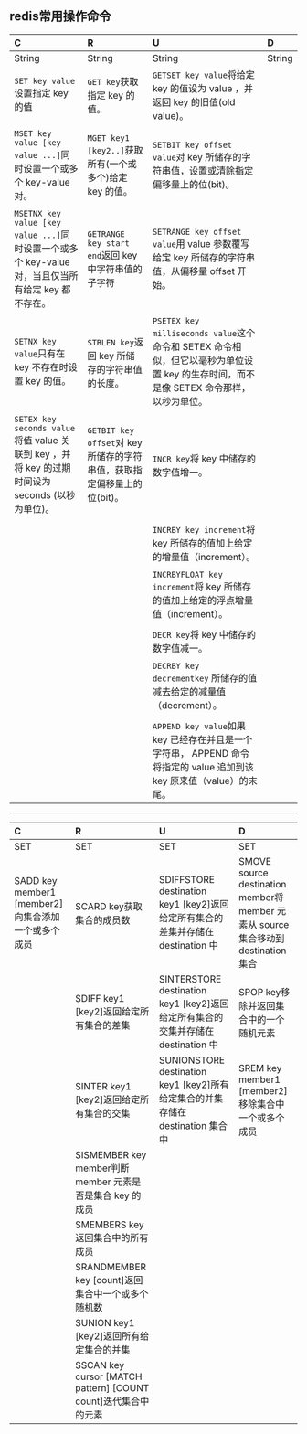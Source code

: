 ## redis常用操作命令

|  C  |  R  |  U  |  D  |
| :--------   | :--------   |  :--------   | :--------   |
| String | String | String | String |
|`SET key value`设置指定 key 的值|`GET key`获取指定 key 的值。|`GETSET key value`将给定 key 的值设为 value ，并返回 key 的旧值(old value)。|  |
||||
|`MSET key value [key value ...]`同时设置一个或多个 key-value 对。|`MGET key1 [key2..]`获取所有(一个或多个)给定 key 的值。|`SETBIT key offset value`对 key 所储存的字符串值，设置或清除指定偏移量上的位(bit)。|  |
||||
|`MSETNX key value [key value ...]`同时设置一个或多个 key-value 对，当且仅当所有给定 key 都不存在。|`GETRANGE key start end`返回 key 中字符串值的子字符|`SETRANGE key offset value`用 value 参数覆写给定 key 所储存的字符串值，从偏移量 offset 开始。|  |
||||
|`SETNX key value`只有在 key 不存在时设置 key 的值。|`STRLEN key`返回 key 所储存的字符串值的长度。|`PSETEX key milliseconds value`这个命令和 SETEX 命令相似，但它以毫秒为单位设置 key 的生存时间，而不是像 SETEX 命令那样，以秒为单位。|  |
||||
|`SETEX key seconds value`将值 value 关联到 key ，并将 key 的过期时间设为 seconds (以秒为单位)。|`GETBIT key offset`对 key 所储存的字符串值，获取指定偏移量上的位(bit)。|`INCR key`将 key 中储存的数字值增一。|  |
||||
|  |  |`INCRBY key increment`将 key 所储存的值加上给定的增量值（increment）。|  |
||||
|  |  |`INCRBYFLOAT key increment`将 key 所储存的值加上给定的浮点增量值（increment）。|  |
||||
|  |  |`DECR key`将 key 中储存的数字值减一。|  |
||||
|  |  |`DECRBY key decrementkey` 所储存的值减去给定的减量值（decrement）。|  |
||||
|  |  |`APPEND key value`如果 key 已经存在并且是一个字符串， APPEND 命令将指定的 value 追加到该 key 原来值（value）的末尾。|  |

---

|  C  |  R  |  U  |  D  |
| :--------   | :--------   |  :--------   | :--------   |
| SET | SET | SET | SET |
|SADD key member1 [member2]向集合添加一个或多个成员     |SCARD key获取集合的成员数|SDIFFSTORE destination key1 [key2]返回给定所有集合的差集并存储在 destination 中|SMOVE source destination member将 member 元素从 source 集合移动到 destination 集合|
|  |SDIFF key1 [key2]返回给定所有集合的差集|SINTERSTORE destination key1 [key2]返回给定所有集合的交集并存储在 destination 中|SPOP key移除并返回集合中的一个随机元素|
|  |SINTER key1 [key2]返回给定所有集合的交集|SUNIONSTORE destination key1 [key2]所有给定集合的并集存储在 destination 集合中|SREM key member1 [member2]移除集合中一个或多个成员|
|  |SISMEMBER key member判断 member 元素是否是集合 key 的成员|  |  |
|  |SMEMBERS key返回集合中的所有成员|  |  |
|  |SRANDMEMBER key [count]返回集合中一个或多个随机数|  |  |
|  |SUNION key1 [key2]返回所有给定集合的并集|  |  |
|  |SSCAN key cursor [MATCH pattern] [COUNT count]迭代集合中的元素|  |  |

